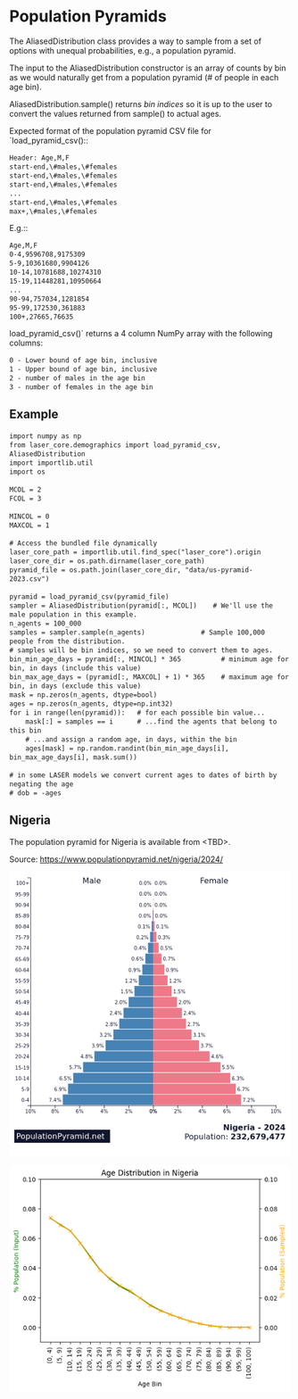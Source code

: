 Population Pyramids
===================

The AliasedDistribution class provides a way to sample from a set of
options with unequal probabilities, e.g., a population pyramid.

The input to the AliasedDistribution constructor is an array of counts
by bin as we would naturally get from a population pyramid (\# of people
in each age bin).

AliasedDistribution.sample() returns *bin indices* so it is up to the
user to convert the values returned from sample() to actual ages.

Expected format of the population pyramid CSV file for
\`load\_pyramid\_csv()::

    Header: Age,M,F
    start-end,\#males,\#females
    start-end,\#males,\#females
    start-end,\#males,\#females
    ...
    start-end,\#males,\#females
    max+,\#males,\#females

E.g.::

    Age,M,F
    0-4,9596708,9175309
    5-9,10361680,9904126
    10-14,10781688,10274310
    15-19,11448281,10950664
    ...
    90-94,757034,1281854
    95-99,172530,361883
    100+,27665,76635


load\_pyramid\_csv()\` returns a 4 column NumPy array with the following
columns:

    0 - Lower bound of age bin, inclusive
    1 - Upper bound of age bin, inclusive
    2 - number of males in the age bin
    3 - number of females in the age bin

Example
-------

``` {.sourceCode .python}
import numpy as np
from laser_core.demographics import load_pyramid_csv, AliasedDistribution
import importlib.util
import os

MCOL = 2
FCOL = 3

MINCOL = 0
MAXCOL = 1

# Access the bundled file dynamically
laser_core_path = importlib.util.find_spec("laser_core").origin
laser_core_dir = os.path.dirname(laser_core_path)
pyramid_file = os.path.join(laser_core_dir, "data/us-pyramid-2023.csv")

pyramid = load_pyramid_csv(pyramid_file)
sampler = AliasedDistribution(pyramid[:, MCOL])    # We'll use the male population in this example.
n_agents = 100_000
samples = sampler.sample(n_agents)              # Sample 100,000 people from the distribution.
# samples will be bin indices, so we need to convert them to ages.
bin_min_age_days = pyramid[:, MINCOL] * 365          # minimum age for bin, in days (include this value)
bin_max_age_days = (pyramid[:, MAXCOL] + 1) * 365    # maximum age for bin, in days (exclude this value)
mask = np.zeros(n_agents, dtype=bool)
ages = np.zeros(n_agents, dtype=np.int32)
for i in range(len(pyramid)):   # for each possible bin value...
    mask[:] = samples == i      # ...find the agents that belong to this bin
    # ...and assign a random age, in days, within the bin
    ages[mask] = np.random.randint(bin_min_age_days[i], bin_max_age_days[i], mask.sum())

# in some LASER models we convert current ages to dates of birth by negating the age
# dob = -ages
```

Nigeria
-------

The population pyramid for Nigeria is available from \<TBD\>.

Source: <https://www.populationpyramid.net/nigeria/2024/>

![Population pyramid for Nigeria in 2024](media/Nigeria-2024.png)

![Sampled population pyramid for Nigeria in 2024](media/Nigeria-Sampled.png)
